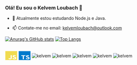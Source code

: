 ### Olá! Eu sou o Kelvem Loubach 👋




- 🌱 Atualmente estou estudando Node.js e Java.

- 📫 Contate-me no email: kelvemloubach@outlook.com


[![Anurag's GitHub stats](https://github-readme-stats.vercel.app/api?username=KelvemLoubach&show_icons=true&theme=transparent)](https://github.com/KelvemLoubach/github-readme-stats)
[![Top Langs](https://github-readme-stats.vercel.app/api/top-langs/?username=KelvemLoubach&layout=compact)](https://github.com/KelvemLoubach/github-readme-stats)

<div style="display: inline_block"><br>
  <img align="center" alt="kelvem" height="30" width="40" src="https://raw.githubusercontent.com/devicons/devicon/master/icons/javascript/javascript-plain.svg">
  <img align="center" alt="kelvem" height="30" width="40" src="https://raw.githubusercontent.com/devicons/devicon/master/icons/typescript/typescript-plain.svg">
  <img align="center" alt="kelvem" height="30" width="40" src="https://cdn.jsdelivr.net/gh/devicons/devicon/icons/nodejs/nodejs-original.svg">
    <img align="center" alt="kelvem" height="30" width="40" src="https://cdn.jsdelivr.net/gh/devicons/devicon/icons/postgresql/postgresql-plain-wordmark.svg">
      <img align="center" alt="kelvem" height="30" width="40" src="https://cdn.jsdelivr.net/gh/devicons/devicon/icons/sequelize/sequelize-original.svg">
       <img align="center" alt="kelvem" height="30" width="40" src="https://cdn.jsdelivr.net/gh/devicons/devicon/icons/mongodb/mongodb-original.svg">
       <img align="center" alt="kelvem" height="30" width="40" src="https://cdn.jsdelivr.net/gh/devicons/devicon/icons/docker/docker-original.svg">
       
       
</div>
